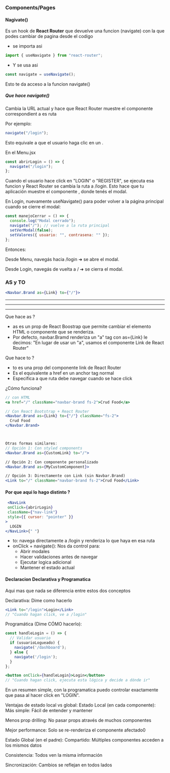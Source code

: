 ### Components/Pages

#### Nagivate()

Es un hook de **React Router** que devuelve una funcion (navigate) con la que podes cambiar de pagina desde el codigo

- se importa asi
``` jsx
import { useNavigate } from "react-router";
```
- Y se usa asi
``` jsx
const navigate = useNavigate();
```
Esto te da acceso a la funcion navigate()

##### Que hace navigate()
Cambia la URL actual y hace que React Router muestre el componente correspondient a es ruta

Por ejemplo:
``` jsx
navigate("/login");
```
Esto equivale a que el usuario haga clic en un <Link to="/login" />.

En el Menu.jsx 
``` jsx
const abrirLogin = () => {
  navigate("/login");
};
```
Cuando el usuario hace click en "LOGIN" o "REGISTER", se ejecuta esa funcion y React Router se cambia la ruta a /login. Esto hace que tu aplicación muestre el componente <Login />, donde tenés el modal.

En Login, nuevamente useNavigate() para poder volver a la página principal cuando se cierre el modal:
``` jsx
const manejoCerrar = () => {
  console.log("Modal cerrado");
  navigate("/"); // vuelve a la ruta principal
  setVerModal(false);
  setValores({ usuario: "", contrasena: "" });
};
```

Entonces:

Desde Menu, navegás hacia /login ➜ se abre el modal.

Desde Login, navegás de vuelta a / ➜ se cierra el modal.

### AS y TO
 ``` jsx
<Navbar.Brand as={Link} to={"/"}>
```

---
---
---

Que hace as ?
 - as es un prop de React Boostrap que permite cambiar el elemento HTML o componente que se renderiza.
 - Por defecto, navbar.Bramd renderiza un "a" tag con as={Link} le decimos: "En lugar de usar un "a", usamos el componente Link de React Router"

 Que hace to ?
 - to es una prop del componente link de React Router
 - Es el equivalente a href en un anchor tag normal
 - Especifica a que ruta debe navegar cuando se hace click

 ¿Cómo funciona?
``` jsx
// con HTML
<a href="/" className="navbar-brand fs-2">Crud Food</a>

// Con React Bootstrap + React Router
<Navbar.Brand as={Link} to={"/"} className="fs-2">
  Crud Food
</Navbar.Brand>



Otras formas similares:
// Opción 1: Con styled components
<Navbar.Brand as={CustomLink} to="/">

// Opción 2: Con componente personalizado
<Navbar.Brand as={MyCustomComponent}>

// Opción 3: Directamente con Link (sin Navbar.Brand)
<Link to="/" className="navbar-brand fs-2">Crud Food</Link>
```

#### Por que aqui lo hago distinto ?
``` jsx
 <NavLink
 onClick={abrirLogin}
 className={"nav-link"}
 style={{ cursor: "pointer" }}
>
  LOGIN
</NavLink>{" "}
```

- to: navega directamente a /login y renderiza lo que haya en esa ruta
- onClick + navigate(): Nos da control para:
    - Abrir modales
    - Hacer validaciones antes de navegar
    - Ejecutar logica adicional
    - Mantener el estado actual

#### Declaracion Declarativa y Programatica

Aqui mas que nada se diferencia entre estos dos conceptos

Declarativa: Dime como hacerlo
``` jsx
<Link to="/login">Login</Link>
// "Cuando hagan click, ve a /login"
```

Programática (Dime CÓMO hacerlo):

``` jsx
const handleLogin = () => {
  // Validar usuario
  if (usuarioLogueado) {
    navigate('/dashboard');
  } else {
    navigate('/login');
  }
};

<button onClick={handleLogin}>Login</button>
// "Cuando hagan click, ejecuta esta lógica y decide a dónde ir"
```

En un resumen simple, con la programatica puedo controlar exactamente que pasa al hacer click en "LOGIN".


 Ventajas de estado local vs global:
Estado Local (en cada componente):
 Más simple: Fácil de entender y mantener

 Menos prop drilling: No pasar props através de muchos componentes

 Mejor performance: Solo se re-renderiza el componente afectado0

Estado Global (en el padre):
 Compartido: Múltiples componentes acceden a los mismos datos

 Consistencia: Todos ven la misma información

 Sincronización: Cambios se reflejan en todos lados